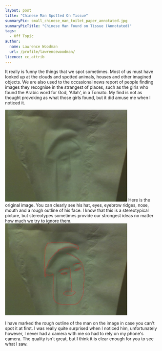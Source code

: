 ```yaml
---
layout: post
title: "Chinese Man Spotted On Tissue"
summaryPic: small_chinese_man_toilet_paper_annotated.jpg
summaryPicTitle: "Chinese Man Found on Tissue (Annotated)"
tags:
  - Off Topic
author:
  name: Lawrence Woodman
  url: /profile/lawrencewoodman/
licence: cc_attrib
---
```

It really is funny the things that we spot sometimes.  Most of us must have looked up at the clouds and spotted animals, houses and other imagined objects.  We are also used to the occasional news report of people finding images they recognise in the strangest of places, such as the girls who found the Arabic word for God, 'Allah', in a Tomato.  My find is not as thought provoking as what those girls found, but it did amuse me when I noticed it.

<img class="leftFlow" width="400" height="300" src="/images/posts/chinese_man_toilet_paper.jpg" title="Image of a Chinese Man Found on a Tissue" alt="Image of a Chinese Man Found on a Tissue"/>
Here is the original image.  You can clearly see his hat, eyes, eyebrow ridges, nose, mouth and a rough outline of his face.  I know that this is a stereotypical picture, but stereotypes sometimes provide our strongest ideas no matter how much we try to ignore them. 

<br style="clear: left;"/>
<img class="leftFlow" width="400" height="300" src="/images/posts/chinese_man_toilet_paper_annotated.jpg" title="Annotated Image of a Chinese Man Found on a Tissue" alt="Annotated Image of a Chinese Man Found on a Tissue"/>

I have marked the rough outline of the man on the image in case you can't spot it at first.  I was really quite surprised when I noticed him, unfortunately however, I never had a camera with me so had to rely on my phone's camera.  The quality isn't great, but I think it is clear enough for you to see what I saw.
